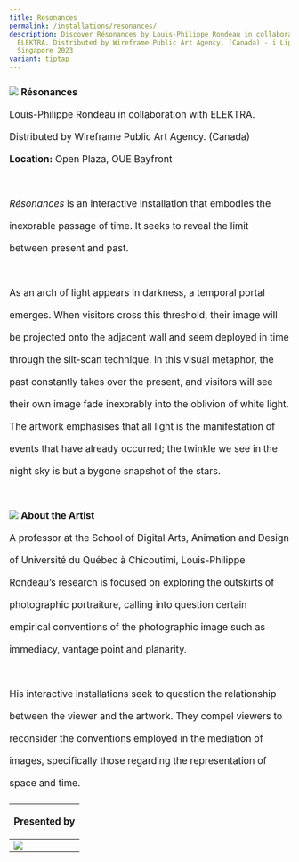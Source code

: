 ```yaml
---
title: Resonances
permalink: /installations/resonances/
description: Discover Résonances by Louis-Philippe Rondeau in collaboration with
  ELEKTRA. Distributed by Wireframe Public Art Agency. (Canada) - i Light
  Singapore 2023
variant: tiptap
---
```

<p style="font-size:17px; line-height:40px">
<img src="/images/Installations/RL%20Images/resonances-min.jpg">
<b>Résonances</b><br>
Louis-Philippe Rondeau in collaboration with ELEKTRA. Distributed by Wireframe Public Art Agency. (Canada)<br>
<b>Location:</b> Open Plaza, OUE Bayfront
<br><br>
<i>Résonances</i> is an interactive installation that embodies the inexorable passage of time. It seeks to reveal the limit between present and past.
<br><br>
As an arch of light appears in darkness, a temporal portal emerges. When visitors cross this threshold, their image will be projected onto the adjacent wall and seem deployed in time through the slit-scan technique. In this visual metaphor, the past constantly takes over the present, and visitors will see their own image fade inexorably into the oblivion of white light. The artwork emphasises that all light is the manifestation of events that have already occurred; the twinkle we see in the night sky is but a bygone snapshot of the stars.<br><br>
<img src="/images/Installations/2nd%20release/lprondeau_16x9%20-%20souha%20kasbi.jpeg">
<b>About the Artist</b><br>
A professor at the School of Digital Arts, Animation and Design of Université du Québec à Chicoutimi, Louis-Philippe Rondeau’s research is focused on exploring the outskirts of photographic portraiture, calling into question certain empirical conventions of the photographic image such as immediacy, vantage point and planarity.
<br><br>
His interactive installations seek to question the relationship between the viewer and the artwork. They compel viewers to reconsider the conventions employed in the mediation of images, specifically those regarding the representation of space and time.
</p>
<table style="width:100%">
	<thead><tr><th colspan="4"><p style="font-size: 17px; line-height: 20px">Presented by</p></th></tr></thead><tbody><tr><td style="width:30%"><a href="https://oue.com.sg/" target="_blank"><img src="/images/About/Sponsor%20Acknowledgement/oue_version%20(new).png" align="left"></a></td><td style="width:70%"></td></tr></tbody>
</table>